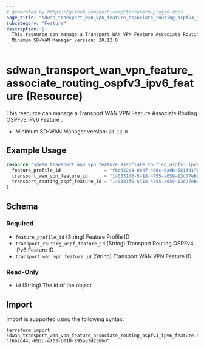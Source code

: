```yaml
---
# generated by https://github.com/hashicorp/terraform-plugin-docs
page_title: "sdwan_transport_wan_vpn_feature_associate_routing_ospfv3_ipv6_feature Resource - terraform-provider-sdwan"
subcategory: "Feature"
description: |-
  This resource can manage a Transport WAN VPN Feature Associate Routing OSPFv3 IPv6 Feature .
  Minimum SD-WAN Manager version: 20.12.0
---
```


# sdwan_transport_wan_vpn_feature_associate_routing_ospfv3_ipv6_feature (Resource)

This resource can manage a Transport WAN VPN Feature Associate Routing OSPFv3 IPv6 Feature .
  - Minimum SD-WAN Manager version: `20.12.0`

## Example Usage

```terraform
resource "sdwan_transport_wan_vpn_feature_associate_routing_ospfv3_ipv6_feature" "example" {
  feature_profile_id                = "f6dd22c8-0b4f-496c-9a0b-6813d1f8b8ac"
  transport_wan_vpn_feature_id      = "140331f6-5418-4755-a059-13c77eb96037"
  transport_routing_ospf_feature_id = "140331f6-5418-4755-a059-13c77eb96037"
}
```

<!-- schema generated by tfplugindocs -->
## Schema

### Required

- `feature_profile_id` (String) Feature Profile ID
- `transport_routing_ospf_feature_id` (String) Transport Routing OSPFv4 IPv6 Feature ID
- `transport_wan_vpn_feature_id` (String) Transport WAN VPN Feature ID

### Read-Only

- `id` (String) The id of the object

## Import

Import is supported using the following syntax:

```shell
terraform import sdwan_transport_wan_vpn_feature_associate_routing_ospfv3_ipv6_feature.example "f6b2c44c-693c-4763-b010-895aa3d236bd"
```
